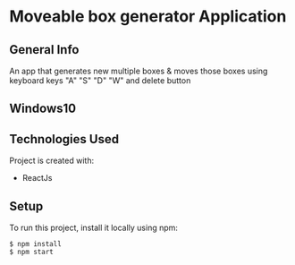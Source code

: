 # Moveable box generator Application

## General Info

An app that generates new multiple boxes & moves those boxes using keyboard keys "A" "S" "D" "W"
and delete button 
## Windows10 

## Technologies Used

Project is created with:

- ReactJs

## Setup

To run this project, install it locally using npm:

```
$ npm install
$ npm start
```
